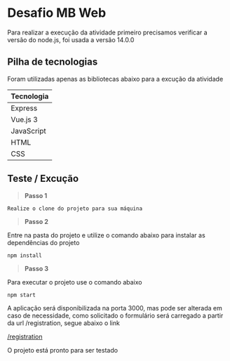 # Desafio MB Web

Para realizar a execução da atividade primeiro precisamos verificar a versão do node.js, foi usada a versão 14.0.0

## Pilha de tecnologias
Foram utilizadas apenas as bibliotecas abaixo para a excução da atividade

| Tecnologia     |
|----------------|
| Express        |
| Vue.js 3       |
| JavaScript     |
| HTML           | 
| CSS            |

## Teste / Excução

> **Passo 1**

    Realize o clone do projeto para sua máquina 

> **Passo 2**

Entre na pasta do projeto e utilize o comando abaixo para instalar as dependências do projeto

```
npm install 
```

> **Passo 3**

Para executar o projeto use o comando abaixo
```
npm start
```

A aplicação será disponibilizada na porta 3000, mas pode ser alterada em caso de necessidade, como solicitado o formulário será carregado a partir da url /registration, segue abaixo o link 

[/registration](http://localhost:3000/registration)

O projeto está pronto para ser testado


